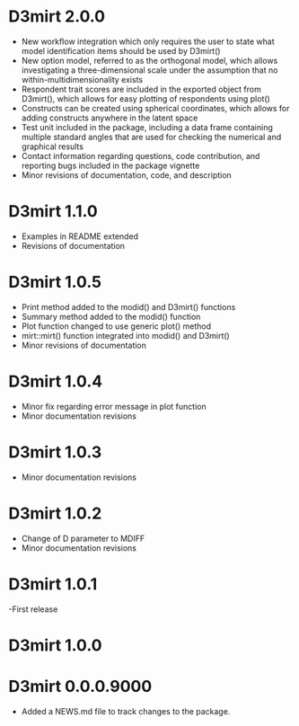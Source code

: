 # D3mirt 2.0.0
- New workflow integration which only requires the user to state what model identification items should be used by D3mirt()
- New option model, referred to as the orthogonal model, which allows investigating a three-dimensional scale under the assumption that no within-multidimensionality exists
- Respondent trait scores are included in the exported object from D3mirt(), which allows for easy plotting of respondents using plot()
- Constructs can be created using spherical coordinates, which allows for adding constructs anywhere in the latent space
- Test unit included in the package, including a data frame containing multiple standard angles that are used for checking the numerical and graphical results
- Contact information regarding questions, code contribution, and reporting bugs included in the package vignette
- Minor revisions of documentation, code, and description

# D3mirt 1.1.0
- Examples in README extended
- Revisions of documentation

# D3mirt 1.0.5
- Print method added to the modid() and D3mirt() functions
- Summary method added to the modid() function
- Plot function changed to use generic plot() method
- mirt::mirt() function integrated into modid() and D3mirt()
- Minor revisions of documentation

# D3mirt 1.0.4
- Minor fix regarding error message in plot function
- Minor documentation revisions

# D3mirt 1.0.3
- Minor documentation revisions

# D3mirt 1.0.2
- Change of D parameter to MDIFF
- Minor documentation revisions

# D3mirt 1.0.1
 -First release

# D3mirt 1.0.0

# D3mirt 0.0.0.9000

* Added a NEWS.md file to track changes to the package.
